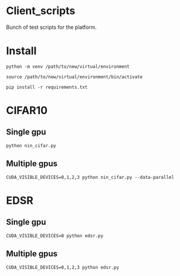 # Client_scripts
Bunch of test scripts for the platform.

# Install
`python -m venv /path/to/new/virtual/environment`

`source /path/to/new/virtual/environment/bin/activate`

`pip install -r requirements.txt`

# CIFAR10
## Single gpu
`python nin_cifar.py`

## Multiple gpus
`CUDA_VISIBLE_DEVICES=0,1,2,3 python nin_cifar.py --data-parallel`

# EDSR
## Single gpu
`CUDA_VISIBLE_DEVICES=0 python edsr.py`

## Multiple gpus
`CUDA_VISIBLE_DEVICES=0,1,2,3 python edsr.py`
